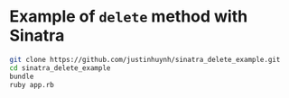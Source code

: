 # Example of `delete` method with Sinatra

```sh
git clone https://github.com/justinhuynh/sinatra_delete_example.git
cd sinatra_delete_example
bundle
ruby app.rb
```

